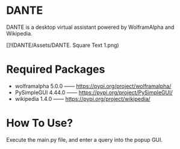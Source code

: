 # DANTE
DANTE is a desktop virtual assistant powered by WolframAlpha and Wikipedia.

[]!(DANTE/Assets/DANTE. Square Text 1.png)

# Required Packages
- wolframalpha 5.0.0 —— https://pypi.org/project/wolframalpha/
- PySimpleGUI 4.44.0 —— https://pypi.org/project/PySimpleGUI/
- wikipedia 1.4.0 —— https://pypi.org/project/wikipedia/

# How To Use?
Execute the main.py file, and enter a query into the popup GUI.
